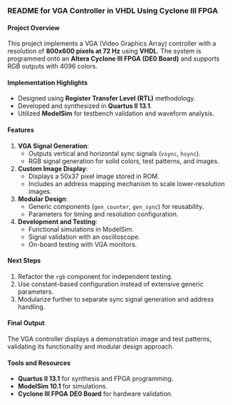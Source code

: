 ### README for VGA Controller in VHDL Using Cyclone III FPGA

#### Project Overview
This project implements a VGA (Video Graphics Array) controller with a resolution of **800x600 pixels at 72 Hz** using **VHDL**. The system is programmed onto an **Altera Cyclone III FPGA (DE0 Board)** and supports RGB outputs with 4096 colors.

#### Implementation Highlights
- Designed using **Register Transfer Level (RTL)** methodology.
- Developed and synthesized in **Quartus II 13.1**.
- Utilized **ModelSim** for testbench validation and waveform analysis.

#### Features
1. **VGA Signal Generation**:
   - Outputs vertical and horizontal sync signals (`vsync`, `hsync`).
   - RGB signal generation for solid colors, test patterns, and images.
2. **Custom Image Display**:
   - Displays a 50x37 pixel image stored in ROM.
   - Includes an address mapping mechanism to scale lower-resolution images.
3. **Modular Design**:
   - Generic components (`gen_counter`, `gen_sync`) for reusability.
   - Parameters for timing and resolution configuration.
4. **Development and Testing**:
   - Functional simulations in ModelSim.
   - Signal validation with an oscilloscope.
   - On-board testing with VGA monitors.

#### Next Steps
1. Refactor the `rgb` component for independent testing.
2. Use constant-based configuration instead of extensive generic parameters.
3. Modularize further to separate sync signal generation and address handling.

#### Final Output
The VGA controller displays a demonstration image and test patterns, validating its functionality and modular design approach.

#### Tools and Resources
- **Quartus II 13.1** for synthesis and FPGA programming.
- **ModelSim 10.1** for simulations.
- **Cyclone III FPGA DE0 Board** for hardware validation.
